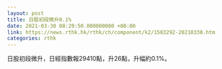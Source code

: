 ```yaml
---
layout: post
title: 日股初段微升0.1%
date: 2021-03-30 08:29:50.000000000 +08:00
link: https://news.rthk.hk/rthk/ch/component/k2/1583292-20210330.htm
categories: rthk
---
```


日股初段微升，日經指數報29410點，升26點，升幅約0.1%。
